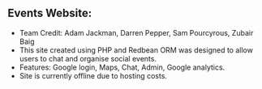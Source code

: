 ## Events Website:
* Team Credit: Adam Jackman, Darren Pepper, Sam Pourcyrous, Zubair Baig
* This site created using PHP and Redbean ORM was designed to allow users to chat and organise social events.
* Features: Google login, Maps, Chat, Admin, Google analytics.
* Site is currently offline due to hosting costs.
